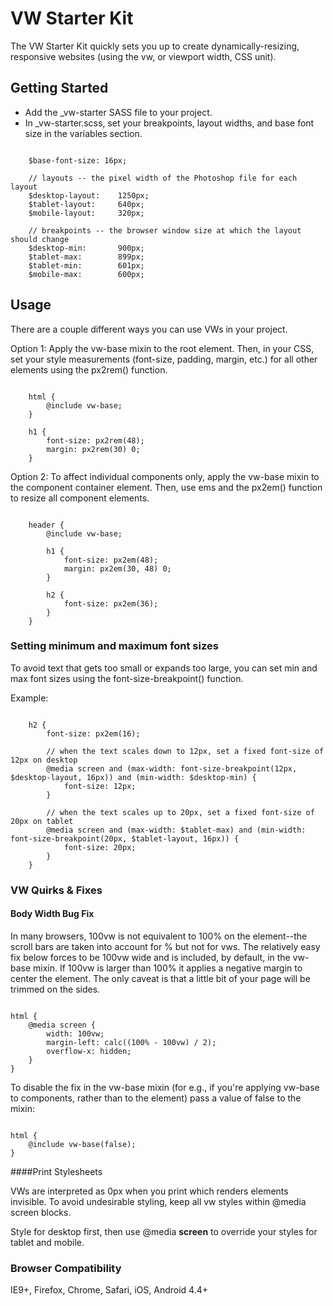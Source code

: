 # VW Starter Kit

The VW Starter Kit quickly sets you up to create dynamically-resizing, responsive websites (using the vw, or viewport width, CSS unit).

## Getting Started

* Add the _vw-starter SASS file to your project.
* In _vw-starter.scss, set your breakpoints, layout widths, and base font size in the variables section.

````

	$base-font-size: 16px;

	// layouts -- the pixel width of the Photoshop file for each layout
	$desktop-layout: 	1250px;
	$tablet-layout: 	640px;
	$mobile-layout: 	320px;

	// breakpoints -- the browser window size at which the layout should change
	$desktop-min: 		900px;
	$tablet-max: 		899px;
	$tablet-min: 		601px;
	$mobile-max: 		600px;

````

## Usage

There are a couple different ways you can use VWs in your project.

Option 1: Apply the vw-base mixin to the root <html> element. Then, in your CSS, set your style measurements (font-size, padding, margin, etc.) for all other elements using the px2rem() function.

````

	html {
		@include vw-base;
	}

	h1 {
		font-size: px2rem(48);
		margin: px2rem(30) 0;
	}

````

Option 2: To affect individual components only, apply the vw-base mixin to the component container element. Then, use ems and the px2em() function to resize all component elements.

````

	header {
		@include vw-base;

		h1 {
			font-size: px2em(48);
			margin: px2em(30, 48) 0;
		}

		h2 {
			font-size: px2em(36);
		}
	}

````

### Setting minimum and maximum font sizes

To avoid text that gets too small or expands too large, you can set min and max font sizes using the font-size-breakpoint() function.

Example:

````

	h2 {
		font-size: px2em(16);

		// when the text scales down to 12px, set a fixed font-size of 12px on desktop
		@media screen and (max-width: font-size-breakpoint(12px, $desktop-layout, 16px)) and (min-width: $desktop-min) {
			font-size: 12px;
		}

		// when the text scales up to 20px, set a fixed font-size of 20px on tablet
		@media screen and (max-width: $tablet-max) and (min-width: font-size-breakpoint(20px, $tablet-layout, 16px)) {
			font-size: 20px;
		}
	}

````

### VW Quirks & Fixes

#### Body Width Bug Fix

In many browsers, 100vw is not equivalent to 100% on the <html> element--the scroll bars are taken into account for % but not for vws. The relatively easy fix below forces <html> to be 100vw wide and is included, by default, in the vw-base mixin. If 100vw is larger than 100% it applies a negative margin to center the <html> element. The only caveat is that a little bit of your page will be trimmed on the sides.

````

html {
	@media screen {
		width: 100vw;
		margin-left: calc((100% - 100vw) / 2);
		overflow-x: hidden;
	}
}

````

To disable the fix in the vw-base mixin (for e.g., if you're applying vw-base to components, rather than to the <html> element) pass a value of false to the mixin:

````

html {
	@include vw-base(false);
}

````

####Print Stylesheets

VWs are interpreted as 0px when you print which renders elements invisible. To avoid undesirable styling, keep all vw styles within @media screen blocks.

Style for desktop first, then use @media **screen** to override your styles for tablet and mobile.

### Browser Compatibility
IE9+, Firefox, Chrome, Safari, iOS, Android 4.4+